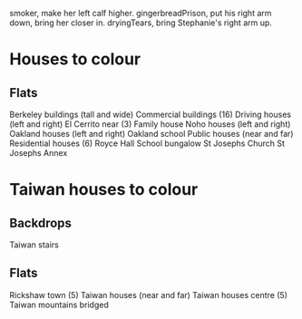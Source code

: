smoker, make her left calf higher.
gingerbreadPrison, put his right arm down, bring her closer in.
dryingTears, bring Stephanie's right arm up.

# Houses to colour

## Flats
Berkeley buildings (tall and wide)
Commercial buildings (16)
Driving houses (left and right)
El Cerrito near (3)
Family house
Noho houses (left and right)
Oakland houses (left and right)
Oakland school
Public houses (near and far)
Residential houses (6)
Royce Hall
School bungalow
St Josephs Church
St Josephs Annex

# Taiwan houses to colour

## Backdrops
Taiwan stairs

## Flats
Rickshaw town (5)
Taiwan houses (near and far)
Taiwan houses centre (5)
Taiwan mountains bridged
